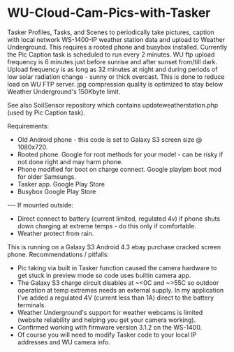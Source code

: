 # WU-Cloud-Cam-Pics-with-Tasker

Tasker Profiles, Tasks, and Scenes to periodically take pictures, caption with local network WS-1400-IP weather station data and upload to Weather Underground.  This requires a rooted phone and busybox installed.  Currently the Pic Caption task is scheduled to run every 2 minutes.  WU ftp upload frequency is 6 minutes just before sunrise and after sunset from/till dark. Upload frequency is as long as 32 minutes at night and during periods of low solar radiation change - sunny or thick overcast.  This is done to reduce load on WU FTP server.  jpg compression quality is optimized to stay below Weather Underground's 150Kbyte limit.

See also SoilSensor repository which contains updateweatherstation.php (used by Pic Caption task).

Requirements:
- Old Android phone - this code is set to Galaxy S3 screen size @ 1080x720.
- Rooted phone.  Google for root methods for your model - can be risky if not done right and may harm phone.
- Phone modified for boot on charge connect.  Google playlpm boot mod for older Samsungs.
- Tasker app.  Google Play Store
- Busybox  Google Play Store

--- If mounted outside:
- Direct connect to battery (current limited, regulated 4v) if phone shuts down charging at extreme temps - do this only if comfortable.
- Weather protect from rain.

This is running on a Galaxy S3 Android 4.3 ebay purchase cracked screen phone.  Recommendations / pitfalls:
- Pic taking via built in Tasker function caused the camera hardware to get stuck in preview mode so code uses builtin camera app.
- The Galaxy S3 charge circuit disables at ~<0C and ~>55C so outdoor operation at temp extremes needs an external supply.  In my application I've added a regulated 4V (current less than 1A) direct to the battery terminals.
- Weather Underground's support for weather webcams is limited (website reliability and helping you get your camera working).
- Confirmed working with firmware version 3.1.2 on the WS-1400.
- Of course you will need to modify Tasker code to your local IP addresses and WU camera info.
